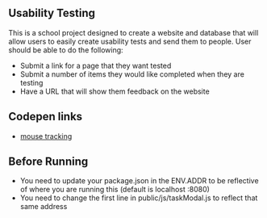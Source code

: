 ## Usability Testing
This is a school project designed to create a website and database that will allow users to easily create usability tests and send them to people.
User should be able to do the following:

* Submit a link for a page that they want tested
* Submit a number of items they would like completed when they are testing
* Have a URL that will show them feedback on the website

## Codepen links

* [mouse tracking](https://codepen.io/riderjensen/pen/xaRNEy)

## Before Running
* You need to update your package.json in the ENV.ADDR to be reflective of where you are running this (default is localhost :8080)
* You need to change the first line in public/js/taskModal.js to reflect that same address
